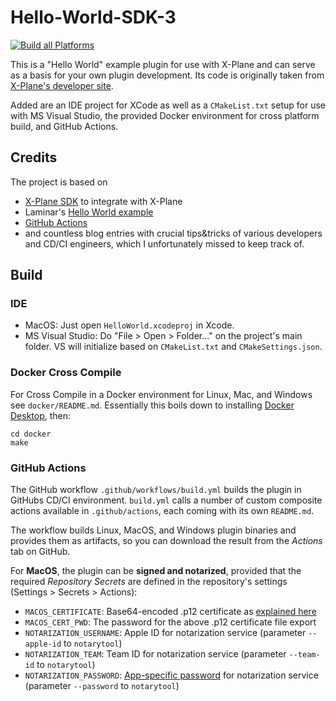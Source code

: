 # Hello-World-SDK-3

[![Build all Platforms](https://github.com/TwinFan/HelloWorld-XP/actions/workflows/build.yml/badge.svg)](https://github.com/TwinFan/HelloWorld-XP/actions/workflows/build.yml)

This is a "Hello World" example plugin for use with X-Plane and
can serve as a basis for your own plugin development.
Its code is originally taken from
[X-Plane's developer site](https://developer.x-plane.com/code-sample/hello-world-sdk-3/).

Added are an IDE project for XCode as well as a `CMakeList.txt` setup
for use with MS Visual Studio, the provided Docker environment for cross platform build,
and GitHub Actions.

## Credits
The project is based on
- [X-Plane SDK](https://developer.x-plane.com/sdk/plugin-sdk-documents/) to integrate with X-Plane
- Laminar's [Hello World example](https://developer.x-plane.com/code-sample/hello-world-sdk-3/)
- [GitHub Actions](https://docs.github.com/en/actions)
- and countless blog entries with crucial tips&tricks of various developers and
  CD/CI engineers, which I unfortunately missed to keep track of.

## Build

### IDE

- MacOS: Just open `HelloWorld.xcodeproj` in Xcode.
- MS Visual Studio: Do "File > Open > Folder..." on the project's main folder.
  VS will initialize based on `CMakeList.txt` and `CMakeSettings.json`.

### Docker Cross Compile

For Cross Compile in a Docker environment for Linux, Mac, and Windows see `docker/README.md`.
Essentially this boils down to installing [Docker Desktop](https://www.docker.com/products/docker-desktop), then:
```
cd docker
make
```

### GitHub Actions

The GitHub workflow `.github/workflows/build.yml` builds the plugin in GitHubs CD/CI environment.
`build.yml` calls a number of custom composite actions available in `.github/actions`,
each coming with its own `README.md`.

The workflow builds Linux, MacOS, and Windows plugin binaries and provides them as artifacts,
so you can download the result from the _Actions_ tab on GitHub.

For **MacOS**, the plugin can be **signed and notarized**, provided that the required _Repository Secrets_ are defined in the repository's settings
(Settings > Secrets > Actions):
- `MACOS_CERTIFICATE`: Base64-encoded .p12 certificate as
  [explained here](https://localazy.com/blog/how-to-automatically-sign-macos-apps-using-github-actions#lets-get-started)
- `MACOS_CERT_PWD`: The password for the above .p12 certificate file export
- `NOTARIZATION_USERNAME`: Apple ID for notarization service (parameter `--apple-id` to `notarytool`)
- `NOTARIZATION_TEAM`: Team ID for notarization service (parameter `--team-id` to `notarytool`)
- `NOTARIZATION_PASSWORD`: [App-specific password](https://support.apple.com/en-gb/HT204397) for notarization service (parameter `--password` to `notarytool`)
